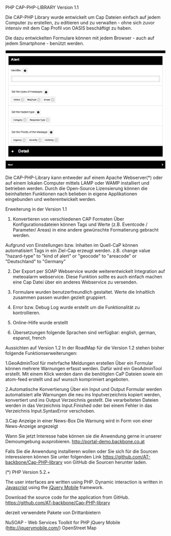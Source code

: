 PHP CAP-PHP-LIBRARY Version 1.1
 
Die CAP-PHP Library wurde entwickelt um Cap Dateien einfach auf jedem Computer zu erstellen, zu editieren 
und zu verwalten - ohne sich zuvor intensiv mit dem Cap Profil von OASIS beschäftigt zu haben.

Die dazu entwickelten Formulare können mit jedem Browser - auch auf jedem Smartphone - benützt werden.

![Alert](img/alerten.png?raw=true "Alert")

Die CAP-PHP-Library kann entweder auf einem Apache Webserver(*) oder auf einem lokalen Computer mittels LAMP oder WAMP installiert und betrieben werden.
Durch die Open-Source Lizensierung können die beinhalteten Funktionen nach belieben in eigene Applikationen eingebunden und weiterentwickelt werden.
 
Erweiterung in der Version 1.1 
1. Konvertieren von verschiedenen CAP Formaten
Über Konfigurationsdateien können Tags und Werte (z.B. Eventcode / Parameter/ Areas) in eine andere gewünschte Formatierung gebracht werden.
 
Aufgrund von Einstellungen bzw. Inhalten im Quell-CaP können automatisiert Tags in ein Ziel-Cap erzeugt werden.
z.B. change value "hazard-type" to "kind of alert" or  "geocode" to "areacode" or "Deutschland" to "Germany"
 
2. Der Export per SOAP Webservice wurde weiterentwickelt
Integration auf meteoalarm webservice. Diese Funktion sollte es auch einfach machen eine Cap Datei über ein anderes Webservice zu versenden.
 
3. Formulare wurden benutzerfreundlich gestaltet.
Werte die Inhaltlich zusammen passen wurden gezielt gruppiert.
 
4. Error bzw. Debug Log wurde erstellt
um die Funktionalität zu kontrollieren. 
 
5. Online-Hilfe wurde erstellt
 
6. Übersetzungen 
folgende Sprachen sind verfügbar: english, german, espanol, french
 
 
Aussichten auf Version 1.2
In der RoadMap für die Version 1.2 stehen bisher folgende Funktionserweiterungen:
 
1.GeoAdminTool für mehrfache Meldungen erstellen
Über ein Formular können mehrere Warnungen erfasst werden. Dafür wird ein GeoAdminTool erstellt.
Mit einem Klick werden dann die benötigten CaP Dateien sowie ein atom-feed erstellt und auf wunsch komprimiert angeboten.
 
2.Automatische Konvertierung
Über ein Input und Output Formular werden automatisiert alle Warnungen die neu ins Inputverzeichnis kopiert werden, konvertiert und ins Output Verzeichnis gestellt.
Die verarbeiteten Dateien werden in das Verzeichnis Input.Finished oder bei einem Fehler in das Verzeichnis Input.SyntaxError verschoben.
 
3.Cap Anzeige in einer News-Box
Die Warnung wird in Form von einer News-Anzeige angezeigt
 
Wann Sie jetzt Interesse habe können sie die Anwendung gerne in unserer Demoumgebung ausprobieren.
http://portal-demo.backbone.co.at
 
Falls Sie die Anwendung installieren wollen oder Sie sich für die Sourcen interessieren können Sie unter folgenden Link https://github.com/AT-backbone/Cap-PHP-library von GitHub die Sourcen herunter laden.
 
(*) PHP Version 5.2.+ 
 
The user interfaces are written using PHP. Dynamic interaction is written in [Javascript](http://en.wikipedia.org/wiki/JavaScript)
using the [jQuery Mobile](http://jquerymobile.com/) framework.
 
Download the source code for the application from GitHub.
https://github.com/AT-backbone/Cap-PHP-library
 
 
derzeit verwendete Pakete von Drittanbietern
 
NuSOAP - Web Services Toolkit for PHP 
jQuery Mobile (http://jquerymobile.com/) 
OpenStreet Map 
